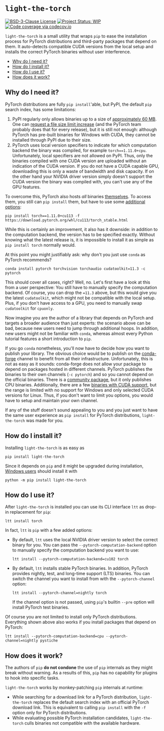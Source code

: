 # `light-the-torch`

[![BSD-3-Clause License](https://img.shields.io/github/license/pmeier/light-the-torch)](https://opensource.org/licenses/BSD-3-Clause)
[![Project Status: WIP](https://www.repostatus.org/badges/latest/wip.svg)](https://www.repostatus.org/#wip)
[![Code coverage via codecov.io](https://codecov.io/gh/pmeier/light-the-torch/branch/main/graph/badge.svg)](https://codecov.io/gh/pmeier/light-the-torch)

`light-the-torch` is a small utility that wraps `pip` to ease the installation process
for PyTorch distributions and third-party packages that depend on them. It auto-detects
compatible CUDA versions from the local setup and installs the correct PyTorch binaries
without user interference.

- [Why do I need it?](#why-do-i-need-it)
- [How do I install it?](#how-do-i-install-it)
- [How do I use it?](#how-do-i-use-it)
- [How does it work?](#how-does-it-work)

## Why do I need it?

PyTorch distributions are fully `pip install`'able, but PyPI, the default `pip` search
index, has some limitations:

1. PyPI regularly only allows binaries up to a size of
   [approximately 60 MB](https://github.com/pypa/packaging-problems/issues/86). One can
   [request a file size limit increase](https://pypi.org/help/#file-size-limit) (and the
   PyTorch team probably does that for every release), but it is still not enough:
   although PyTorch has pre-built binaries for Windows with CUDA, they cannot be
   installed through PyPI due to their size.
2. PyTorch uses local version specifiers to indicate for which computation backend the
   binary was compiled, for example `torch==1.11.0+cpu`. Unfortunately, local specifiers
   are not allowed on PyPI. Thus, only the binaries compiled with one CUDA version are
   uploaded without an indication of the CUDA version. If you do not have a CUDA capable
   GPU, downloading this is only a waste of bandwidth and disk capacity. If on the other
   hand your NVIDIA driver version simply doesn't support the CUDA version the binary
   was compiled with, you can't use any of the GPU features.

To overcome this, PyTorch also hosts _all_ binaries
[themselves](https://download.pytorch.org/whl/torch_stable.html). To access them, you
still can `pip install` them, but have to use some
[additional options](https://pytorch.org/get-started/locally/):

```shell
pip install torch==1.11.0+cu113 -f https://download.pytorch.org/whl/cu113/torch_stable.html
```

While this is certainly an improvement, it also has it downside: in addition to the
computation backend, the version has to be specified exactly. Without knowing what the
latest release is, it is impossible to install it as simple as `pip install torch`
normally would.

At this point you might justifiably ask: why don't you just use `conda` as PyTorch
recommends?

```shell
conda install pytorch torchvision torchaudio cudatoolkit=11.3 -c pytorch
```

This should cover all cases, right? Well, no. Let's first have a look at this from a
user perspective: You still have to manually specify the computation backend. Of course,
you can drop the `=11.3` above, but this would give you the latest `cudatoolkit`, which
might not be compatible with the local setup. Plus, if you don't have access to a GPU,
you need to manually swap `cudatoolkit` for `cpuonly`.

Now imagine you are the author of a library that depends on PyTorch and targets a
broader audience than just experts: the scenario above can be bad, because new users
need to jump through additional hoops. In addition, new users might not be familiar with
`conda`, whereas almost every Python tutorial features a short introduction to `pip`.

If you go `conda` nonetheless, you'll now have to decide how you want to publish your
library. The obvious choice would be to publish on the
[conda-forge](https://conda-forge.org/) channel to benefit from all their
infrastructure. Unfortunately, this is not as easy as it sounds: conda-forge does not
allow your package to depend on packages hosted in different channels. PyTorch publishes
the binaries to their own channels (`-c pytorch`) and so you cannot depend on the
official binaries. There is a
[community package](https://github.com/conda-forge/pytorch-cpu-feedstock), but it only
publishes CPU binaries. Additionally, there are a few
[binaries with CUDA support](https://anaconda.org/conda-forge/pytorch), but the range is
limited with no support for Windows and only selected CUDA versions for Linux. Thus, if
you don't want to limit you options, you would have to setup and maintain your own
channel.

If any of the stuff doesn't sound appealing to you and you just want to have the same
user experience as `pip install` for PyTorch distributions, `light-the-torch` was made
for you.

## How do I install it?

Installing `light-the-torch` is as easy as

```shell
pip install light-the-torch
```

Since it depends on `pip` and it might be upgraded during installation,
[Windows users](https://pip.pypa.io/en/stable/installing/#upgrading-pip) should install
it with

```shell
python -m pip install light-the-torch
```

## How do I use it?

After `light-the-torch` is installed you can use its CLI interface `ltt` as drop-in
replacement for `pip`:

```shell
ltt install torch
```

In fact, `ltt` is `pip` with a few added options:

- By default, `ltt` uses the local NVIDIA driver version to select the correct binary
  for you. You can pass the `--pytorch-computation-backend` option to manually specify
  the computation backend you want to use:

  ```shell
  ltt install --pytorch-computation-backend=cu102 torch
  ```

- By default, `ltt` installs stable PyTorch binaries. In addition, PyTorch provides
  nightly, test, and long-time support (LTS) binaries. You can switch the channel you
  want to install from with the `--pytorch-channel` option:

  ```shell
  ltt install --pytorch-channel=nightly torch
  ```

  If the channel option is not passed, using `pip`'s builtin `--pre` option will install
  PyTorch test binaries.

Of course you are not limited to install only PyTorch distributions. Everything shown
above also works if you install packages that depend on PyTorch:

```shell
ltt install --pytorch-computation-backend=cpu --pytorch-channel=nightly pystiche
```

## How does it work?

The authors of `pip` **do not condone** the use of `pip` internals as they might break
without warning. As a results of this, `pip` has no capability for plugins to hook into
specific tasks.

`light-the-torch` works by monkey-patching `pip` internals at runtime:

- While searching for a download link for a PyTorch distribution, `light-the-torch`
  replaces the default search index with an official PyTorch download link. This is
  equivalent to calling `pip install` with the `-f` option only for PyTorch
  distributions.
- While evaluating possible PyTorch installation candidates, `light-the-torch` culls
  binaries not compatible with the available hardware.
